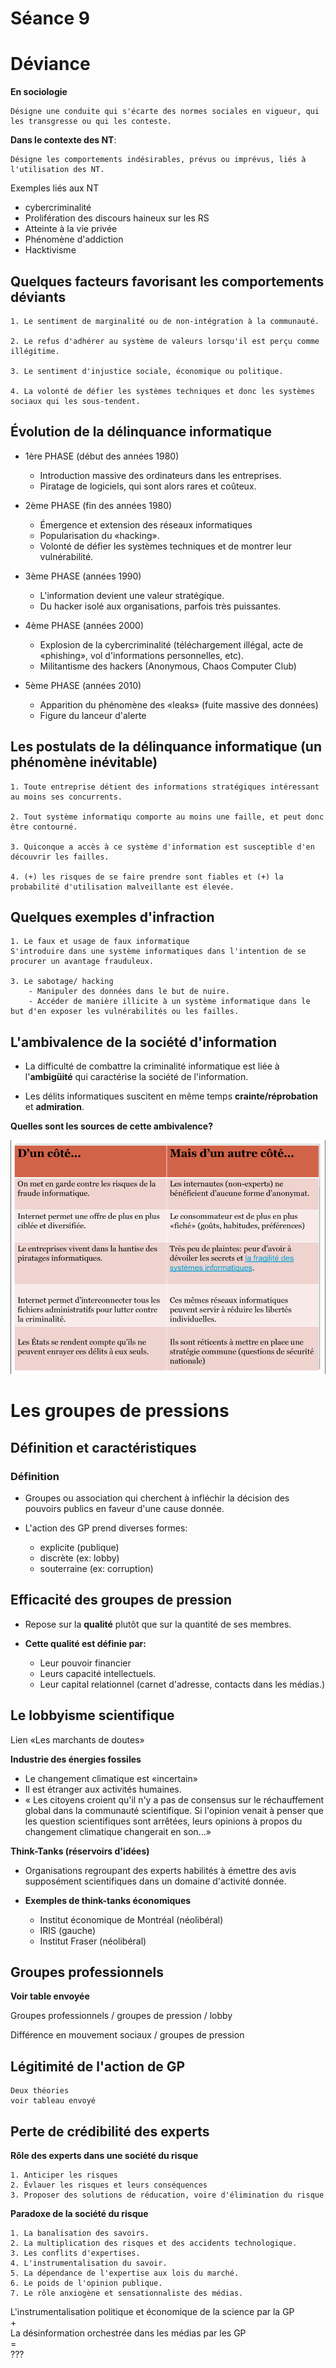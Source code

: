 # 
# Séance 9
# Déviance

**En sociologie**

```
Désigne une conduite qui s'écarte des normes sociales en vigueur, qui les transgresse ou qui les conteste.
```
**Dans le contexte des NT**:

```
Désigne les comportements indésirables, prévus ou imprévus, liés à l'utilisation des NT.
```

Exemples liés aux NT 
- cybercriminalité
- Prolifération des discours haineux sur les RS
- Atteinte à la vie privée
- Phénomène d'addiction
- Hacktivisme


## Quelques facteurs favorisant les comportements déviants
```
1. Le sentiment de marginalité ou de non-intégration à la communauté.

2. Le refus d'adhérer au système de valeurs lorsqu'il est perçu comme illégitime.

3. Le sentiment d'injustice sociale, économique ou politique.

4. La volonté de défier les systèmes techniques et donc les systèmes sociaux qui les sous-tendent.
```

## Évolution de la délinquance informatique

- 1ère PHASE (début des années 1980)
    - Introduction massive des ordinateurs dans les entreprises.
    - Piratage de logiciels, qui sont alors rares et coûteux.

- 2ème PHASE (fin des années 1980)
    - Émergence et extension des réseaux informatiques
    - Popularisation du «hacking».
    - Volonté de défier les systèmes techniques et de montrer leur vulnérabilité.

- 3ème PHASE (années 1990)
    - L'information devient une valeur stratégique.
    - Du hacker isolé aux organisations, parfois très puissantes.

- 4ème PHASE (années 2000)
    - Explosion de la cybercriminalité (téléchargement illégal, acte de «phishing», vol d'informations personnelles, etc).
    - Militantisme des hackers (Anonymous, Chaos Computer Club)

- 5ème PHASE (années 2010)
    - Apparition du phénomène des «leaks» (fuite massive des données)
    - Figure du lanceur d'alerte

## Les postulats de la délinquance informatique (un phénomène inévitable)

```
1. Toute entreprise détient des informations stratégiques intéressant au moins ses concurrents.

2. Tout système informatiqu comporte au moins une faille, et peut donc être contourné.

3. Quiconque a accès à ce système d'information est susceptible d'en découvrir les failles.

4. (+) les risques de se faire prendre sont fiables et (+) la probabilité d'utilisation malveillante est élevée.
```

## Quelques exemples d'infraction
```
1. Le faux et usage de faux informatique
S'introduire dans une système informatiques dans l'intention de se procurer un avantage frauduleux.

3. Le sabotage/ hacking
    - Manipuler des données dans le but de nuire.
    - Accéder de manière illicite à un système informatique dans le but d'en exposer les vulnérabilités ou les failles.
```

## L'ambivalence de la société d'information
- La difficulté de combattre la criminalité informatique est liée à l'**ambigüité** qui caractérise la société de l'information.

- Les délits informatiques suscitent en même temps **crainte/réprobation** et **admiration**.

**Quelles sont les sources de cette ambivalence?**
 
 ![](./assets/ambiguity.png)

# Les groupes de pressions

## Définition et caractéristiques 

### Définition
- Groupes ou association qui cherchent à infléchir la décision des pouvoirs publics en faveur d'une cause donnée.

-  L'action des GP prend diverses formes:
    - explicite (publique)
    - discrète (ex: lobby)
    - souterraine (ex: corruption)

## Efficacité des groupes de pression

- Repose sur la **qualité** plutôt que sur la quantité de ses membres.

- **Cette qualité est définie par:**
    - Leur pouvoir financier
    - Leurs capacité intellectuels.
    - Leur capital relationnel (carnet d'adresse, contacts dans les médias.)

## Le lobbyisme scientifique
Lien «Les marchants de doutes»

**Industrie des énergies fossiles**
- Le changement climatique est «incertain»
- Il est étranger aux activités humaines.
- « Les citoyens croient qu'il n'y a pas de consensus sur le réchauffement global dans la communauté scientifique. Si l'opinion venait à penser que les question scientifiques sont arrêtées, leurs opinions à propos du changement climatique changerait en son...»

**Think-Tanks (réservoirs d'idées)**
- Organisations regroupant des experts habilités à émettre des avis supposément scientifiques dans un domaine d'activité donnée.

- **Exemples de think-tanks économiques**
    - Institut économique de Montréal (néolibéral)
    - IRIS (gauche)
    - Institut Fraser (néolibéral)

## Groupes professionnels
**Voir table envoyée**

Groupes professionnels / groupes de pression / lobby

Différence en mouvement sociaux / groupes de pression


## Légitimité de l'action de GP
    Deux théories
    voir tableau envoyé

## Perte de crédibilité des experts

**Rôle des experts dans une société du risque**

    1. Anticiper les risques
    2. Évlauer les risques et leurs conséquences
    3. Proposer des solutions de réducation, voire d'élimination du risque

**Paradoxe de la société du risque**

    1. La banalisation des savoirs.
    2. La multiplication des risques et des accidents technologique.
    3. Les conflits d'expertises.
    4. L'instrumentalisation du savoir.
    5. La dépendance de l'expertise aux lois du marché.
    6. Le poids de l'opinion publique.
    7. Le rôle anxiogène et sensationnaliste des médias.

L'instrumentalisation politique et économique de la science par la GP <br>
    + <br>
La désinformation orchestrée dans les médias par les GP <br>
= <br>
???